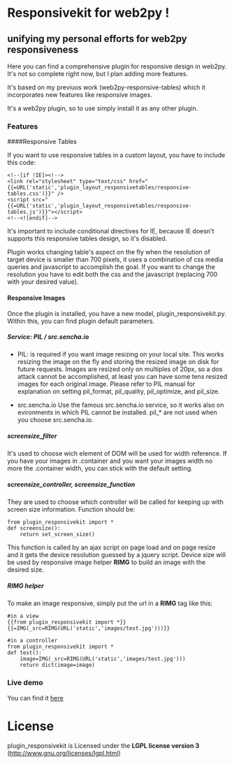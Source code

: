 # Responsivekit for web2py !
## unifying my personal efforts for web2py responsiveness

Here you can find a comprehensive plugin for responsive design in web2py.
It's not so complete right now, but I plan adding more features.

It's based on my previuos work (web2py-responsive-tables) which it incorporates new features like responsive images.

It's a web2py plugin, so to use simply install it as any other plugin.

### Features
####Responsive Tables

If you want to use responsive tables in a custom layout, you have to include this code:

	<!--[if !IE]><!-->
	<link rel="stylesheet" type="text/css" href="{{=URL('static','plugin_layout_responsivetables/responsive-tables.css')}}" />
	<script src="{{=URL('static','plugin_layout_responsivetables/responsive-tables.js')}}"></script>
	<!--<![endif]-->

It's important to include conditional directives for IE, because IE doesn't supports this responsive tables design, so it's disabled.

Plugin works changing table's aspect on the fly when the resolution of target device is smaller than 700 pixels, it uses a combination of css media queries and javascript to accomplish the goal. If you want to change the resolution you have to edit both the css and the javascript (replacing 700 with your desired value).

#### Responsive Images
Once the plugin is installed, you have a new model, plugin_responsivekit.py. Within this, you can find plugin default parameters.

##### Service: PIL / src.sencha.io
* PIL:
is required if you want image resizing on your local site. 
This works resizing the image on the fly and storing the resized image on disk for future requests.
Images are resized only on multiples of 20px, so a dos attack cannot be accomplished, at least
you can have some tens resized images for each original image.
Please refer to PIL manual for explanation on setting pil_format, pil_quality, pil_optimize, and pil_size.

* src.sencha.io
Use the famous src.sencha.io service, so it works also on evironments in which PIL cannot be installed.
pil_* are not used when you choose src.sencha.io.

##### screensize_filter
It's used to choose wich element of DOM will be used for width reference.
If you have your images in .container and you want your images width no more the .container width, you can stick with the default setting.

##### screensize_controller, screensize_function
They are used to choose which controller will be called for keeping up with screen size information.
Function should be:

    from plugin_responsivekit import *
    def screensize():
        return set_screen_size()

This function is called by an ajax script on page load and on page resize and it gets the device resolution guessed by a jquery script.
Device size will be used by responsive image helper **RIMG** to build an image with the desired size.

##### RIMG helper

To make an image responsive, simply put the url in a **RIMG** tag like this:

	#in a view
	{{from plugin_responsivekit import *}}
	{{=IMG(_src=RIMG(URL('static','images/test.jpg')))}}
	
	#in a controller
	from plugin_responsivekit import *
	def test():
		image=IMG(_src=RIMG(URL('static','images/test.jpg')))
		return dict(image=image)

### Live demo
You can find it [here](http://angelo.fluxflex.com/responsivekit)

# License
plugin_responsivekit is Licensed under the **LGPL license version 3** (http://www.gnu.org/licenses/lgpl.html)

